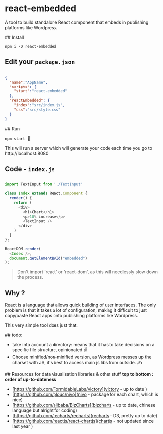 react-embedded
=======

A tool to build standalone React component that embeds in publishing platforms like Wordpress.


## Install


`npm i -D react-embedded`

## Edit your `package.json`

```json

{
  "name":"AppName",
  "scripts": {
    "start":"react-embedded"
  },
  "reactEmbedded": {
    "index":"src/index.js",
    "css":"src/style.css"
  }
}
```

## Run


`npm start `

This will run a server which will generate your code each time you go to http://localhost:8080

## Code - `index.js`

```javascript

import TextInput from './TextInput'

class Index extends React.Component {
  render() {
    return (
      <div>
        <h1>Chart</h1>
        <p>10% increase</p>
        <TextInput />
      </div>
    )
  }
};

ReactDOM.render(
  <Index />,
  document.getElementById("embedded")
);

```

> Don't import 'react' or 'react-dom', as this will needlessly slow down the process.

## Why ?

React is a language that allows quick building of user interfaces. The only problem is that it takes a lot of configuration, making it difficult to just copy/paste React apps onto publishing platforms like Wordpress.

This very simple tool does just that.

## todo:

* take into account a directory: means that it has to take decisions on a specific file structure, opinionated ✌️
* Choose minified/non-minified version, as Wordpress messes up the charset with JS, it's best to access main js libs from outside. ✍️

## Resources for data visualisation libraries & other stuff
__top to bottom : order of up-to-dateness__  
* [https://github.com/FormidableLabs/victory](victory - up to date )
* [https://github.com/plouc/nivo](nivo - package for each chart, which is nice)
* [https://github.com/alibaba/BizCharts](bizcharts - up to date, chinese language but alright for coding)
* [https://github.com/recharts/recharts](recharts - D3, pretty up to date)
* [https://github.com/reactjs/react-chartjs](chartjs - not updated since last year )
